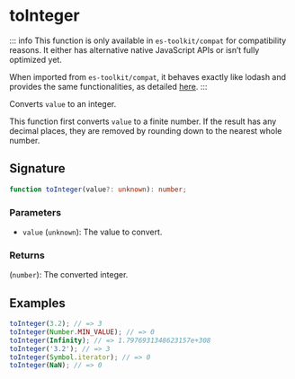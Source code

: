 # toInteger

::: info
This function is only available in `es-toolkit/compat` for compatibility reasons. It either has alternative native JavaScript APIs or isn’t fully optimized yet.

When imported from `es-toolkit/compat`, it behaves exactly like lodash and provides the same functionalities, as detailed [here](../../../compatibility.md).
:::

Converts `value` to an integer.

This function first converts `value` to a finite number. If the result has any decimal places,
they are removed by rounding down to the nearest whole number.

## Signature

```typescript
function toInteger(value?: unknown): number;
```

### Parameters

- `value` (`unknown`): The value to convert.

### Returns

(`number`): The converted integer.

## Examples

```typescript
toInteger(3.2); // => 3
toInteger(Number.MIN_VALUE); // => 0
toInteger(Infinity); // => 1.7976931348623157e+308
toInteger('3.2'); // => 3
toInteger(Symbol.iterator); // => 0
toInteger(NaN); // => 0
```